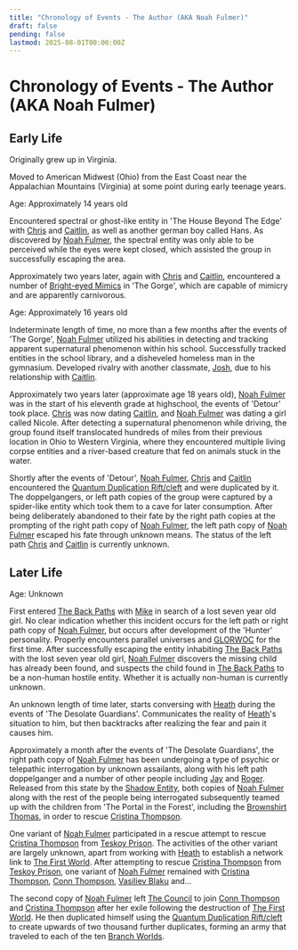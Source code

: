 ```yaml
---
title: "Chronology of Events - The Author (AKA Noah Fulmer)"
draft: false
pending: false
lastmod: 2025-08-01T00:00:00Z
---
```


# Chronology of Events - The Author (AKA Noah Fulmer)

## Early Life

Originally grew up in Virginia.

Moved to American Midwest (Ohio) from the East Coast near the Appalachian Mountains (Virginia) at some point during early teenage years.

Age: Approximately 14 years old

Encountered spectral or ghost-like entity in 'The House Beyond The Edge' with [Chris](/people/chris/) and [Caitlin](/people/caitlin/), as well as another german boy called Hans. As discovered by [Noah Fulmer](/people/noah-fulmer/), the spectral entity was only able to be perceived while the eyes were kept closed, which assisted the group in successfully escaping the area.

Approximately two years later, again with [Chris](/people/chris/) and [Caitlin](/people/caitlin/), encountered a number of [Bright-eyed Mimics](/entities/bright-eyed-mimic/) in 'The Gorge', which are capable of mimicry and are apparently carnivorous.

Age: Approximately 16 years old

Indeterminate length of time, no more than a few months after the events of 'The Gorge', [Noah Fulmer](/people/noah-fulmer/) utilized his abilities in detecting and tracking apparent supernatural phenomenon within his school. Successfully tracked entities in the school library, and a disheveled homeless man in the gymnasium. Developed rivalry with another classmate, [Josh](/people/josh/), due to his relationship with [Caitlin](/people/caitlin/).

Approximately two years later (approximate age 18 years old), [Noah Fulmer](/people/noah-fulmer/) was in the start of his eleventh grade at highschool, the events of 'Detour' took place. [Chris](/people/chris/) was now dating [Caitlin](/people/caitlin/), and [Noah Fulmer](/people/noah-fulmer/) was dating a girl called Nicole. After detecting a supernatural phenomenon while driving, the group found itself translocated hundreds of miles from their previous location in Ohio to Western Virginia, where they encountered multiple living corpse entities and a river-based creature that fed on animals stuck in the water.

Shortly after the events of 'Detour', [Noah Fulmer](/people/noah-fulmer/), [Chris](/people/chris/) and [Caitlin](/people/caitlin/) encountered the [Quantum Duplication Rift/cleft](/devices/quantum-duplication-rift-cleft/) and were duplicated by it. The doppelgangers, or left path copies of the group were captured by a spider-like entity which took them to a cave for later consumption. After being deliberately abandoned to their fate by the right path copies at the prompting of the right path copy of [Noah Fulmer](/people/noah-fulmer/), the left path copy of [Noah Fulmer](/people/noah-fulmer/) escaped his fate through unknown means. The status of the left path [Chris](/people/chris/) and [Caitlin](/people/caitlin/) is currently unknown.

## Later Life

Age: Unknown

First entered [The Back Paths](/devices/the-back-paths/) with [Mike](/people/mike/) in search of a lost seven year old girl. No clear indication whether this incident occurs for the left path or right path copy of [Noah Fulmer](/people/noah-fulmer/), but occurs after development of the 'Hunter' personality. Properly encounters parallel universes and [GLORWOC](/entities/glorwoc/) for the first time. After successfully escaping the entity inhabiting [The Back Paths](/devices/the-back-paths/) with the lost seven year old girl, [Noah Fulmer](/people/noah-fulmer/) discovers the missing child has already been found, and suspects the child found in [The Back Paths](/devices/the-back-paths/) to be a non-human hostile entity. Whether it is actually non-human is currently unknown.

An unknown length of time later, starts conversing with [Heath](/people/heath/) during the events of 'The Desolate Guardians'. Communicates the reality of [Heath](/people/heath/)'s situation to him, but then backtracks after realizing the fear and pain it causes him.

Approximately a month after the events of 'The Desolate Guardians', the right path copy of [Noah Fulmer](/people/noah-fulmer/) has been undergoing a type of psychic or telepathic interrogation by unknown assailants, along with his left path doppelganger and a number of other people including [Jay](/people/jay/) and [Roger](/people/roger/). Released from this state by the [Shadow Entity](/entities/shadow-entity/), both copies of [Noah Fulmer](/people/noah-fulmer/) along with the rest of the people being interrogated subsequently teamed up with the children from 'The Portal in the Forest', including the [Brownshirt](/races/brownshirt/) [Thomas](/people/thomas/), in order to rescue [Cristina Thompson](/people/cristina-thompson/).

One variant of [Noah Fulmer](/people/noah-fulmer/) participated in a rescue attempt to rescue [Cristina Thompson](/people/cristina-thompson/) from [Teskoy Prison](/devices/teskoy-prison/). The activities of the other variant are largely unknown, apart from working with [Heath](/people/heath/) to establish a network link to [The First World](/worlds/the-first-world/). After attempting to rescue [Cristina Thompson](/people/cristina-thompson/) from [Teskoy Prison](/devices/teskoy-prison/), one variant of [Noah Fulmer](/people/noah-fulmer/) remained with [Cristina Thompson](/people/cristina-thompson/), [Conn Thompson](/people/conn-thompson/), [Vasiliev Blaku](/people/vasiliev-blaku/) and...

The second copy of [Noah Fulmer](/people/noah-fulmer/) left [The Council](/unknown/the-council/) to join [Conn Thompson](/people/conn-thompson/) and [Cristina Thompson](/people/cristina-thompson/) after her exile following the destruction of [The First World](/worlds/the-first-world/). He then duplicated himself using the [Quantum Duplication Rift/cleft](/devices/quantum-duplication-rift-cleft/) to create upwards of two thousand further duplicates, forming an army that traveled to each of the ten [Branch Worlds](/worlds/branch-world/).
